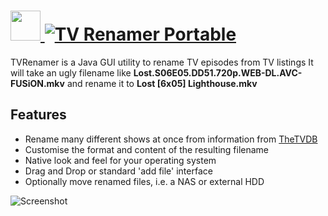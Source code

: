 # [<img src="https://cdn.rawgit.com/JourneyOver/chocolatey-packages/0b9b1e2b8be77cc100c19ad2dff40758670d18f2/icons/tvrenamer.png" height="48" width="48" /> ![TV Renamer Portable](https://img.shields.io/chocolatey/v/tvrenamer.svg?label=TV%20Renamer%20Portable&style=for-the-badge)](https://chocolatey.org/packages/tvrenamer)

TVRenamer is a Java GUI utility to rename TV episodes from TV listings
It will take an ugly filename like **Lost.S06E05.DD51.720p.WEB-DL.AVC-FUSiON.mkv** and rename it to **Lost [6x05] Lighthouse.mkv**

## Features

- Rename many different shows at once from information from [TheTVDB](http://thetvdb.com/)
- Customise the format and content of the resulting filename
- Native look and feel for your operating system
- Drag and Drop or standard 'add file' interface
- Optionally move renamed files, i.e. a NAS or external HDD

![Screenshot](https://raw.githubusercontent.com/JourneyOver/chocolatey-packages/master/readme_imgs/tvrenamer.png)
